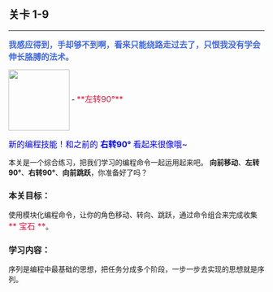 ## 关卡 1-9

------
<font color=#4169E1 size=3>**我感应得到，手却够不到啊，看来只能绕路走过去了，只恨我没有学会伸长胳膊的法术。**</font>

<img src="./scene/image/turn_left.png" width = "120" alt="" align=center />
 - <font color=#DC143C size=3>**左转90°**</font>

<font color=#0000FF size=3>新的编程技能！和之前的 **右转90°** 看起来很像哦~</font>
 
本关是一个综合练习，把我们学习的编程命令一起运用起来吧。 **向前移动**、**左转90°**、**右转90°**、**向前跳跃**，你准备好了吗？

### 本关目标：
使用模块化编程命令，让你的角色移动、转向、跳跃，通过命令组合来完成收集<font color=#DC143C size=3>** 宝石 **</font>。

### 学习内容：
序列是编程中最基础的思想，把任务分成多个阶段，一步一步去实现的思想就是序列。

